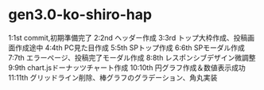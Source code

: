 # gen3.0-ko-shiro-hap

1:1st commit,初期準備完了
2:2nd ヘッダー作成
3:3rd トップ大枠作成、投稿画面作成途中
4:4th PC見た目作成
5:5th SPトップ作成
6:6th SPモーダル作成
7:7th エラーページ、投稿完了モーダル作成
8:8th レスポンシブデザイン微調整
9:9th chart.jsドーナッツチャート作成
10:10th 円グラフ作成＆数値表示成功
11:11th グリッドライン削除、棒グラフのグラデーション、角丸実装